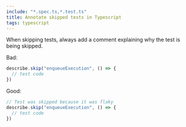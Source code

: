 ```yaml
---
include: "*.spec.ts,*.test.ts"
title: Annotate skipped tests in Typescript
tags: typescript
---
```


When skipping tests, always add a comment explaining why the test is being skipped.

Bad:

```typescript
describe.skip("enqueueExecution", () => {
  // test code
})
```

Good:

```typescript
// Test was skipped because it was flaky
describe.skip("enqueueExecution", () => {
  // test code
})
```
